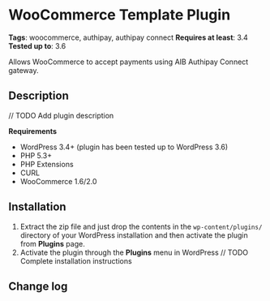 WooCommerce Template Plugin
===
**Tags**: woocommerce, authipay, authipay connect
**Requires at least**: 3.4
**Tested up to**: 3.6

Allows WooCommerce to accept payments using AIB Authipay Connect gateway.

Description
---
// TODO Add plugin description

**Requirements**

* WordPress 3.4+ (plugin has been tested up to WordPress 3.6)
* PHP 5.3+
* PHP Extensions
 * CURL
* WooCommerce 1.6/2.0

Installation
---

1. Extract the zip file and just drop the contents in the ```wp-content/plugins/``` directory of your WordPress installation and then activate the plugin from **Plugins** page.
2. Activate the plugin through the **Plugins** menu in WordPress
// TODO Complete installation instructions

Change log
---
